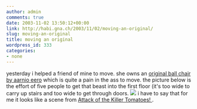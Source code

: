 ```yaml
---
author: admin
comments: true
date: 2003-11-02 13:50:12+00:00
link: http://habi.gna.ch/2003/11/02/moving-an-original/
slug: moving-an-original
title: moving an original
wordpress_id: 333
categories:
- none
---
```


yesterday i helped a friend of mine to move. she owns an [original ball chair by aarnio eero](http://www.eero-aarnio.com/index.cfm/page/8/title/Ball_Chair.htm) which is quite a pain in the ass to move.
the picture below is the effort of five people to get that beast into the first floor (it's too wide to carry up stairs and too wide to get through doors.
[![](http://habi.gna.ch/blog/images/marlenstuhl-tm.jpg)](http://habi.gna.ch/blog/images/marlenstuhl.jpg)
i have to say that for me it looks like a scene from [Attack of the Killer Tomatoes! ](http://www.imdb.com/title/tt0080391/).
